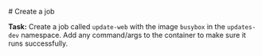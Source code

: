 # Create a job

**Task:** Create a job called `update-web` with the image `busybox` in the `updates-dev` namespace.
Add any command/args to the container to make sure it runs successfully.

